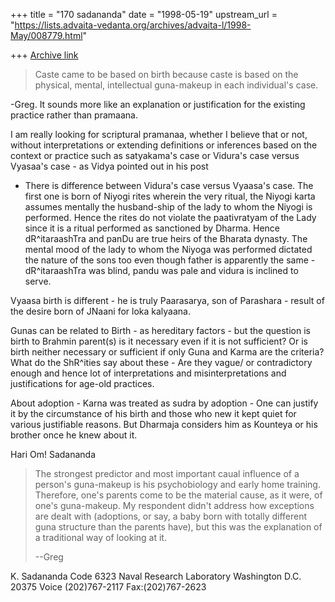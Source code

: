 +++
title = "170 sadananda"
date = "1998-05-19"
upstream_url = "https://lists.advaita-vedanta.org/archives/advaita-l/1998-May/008779.html"

+++
[Archive link](https://lists.advaita-vedanta.org/archives/advaita-l/1998-May/008779.html)

>
>Caste came to be based on birth because caste is based on the physical,
>mental, intellectual guna-makeup in each individual's case.

-Greg.  It sounds more like an explanation or justification for the
existing practice rather than pramaana.

I am really looking for scriptural pramanaa, whether I believe that or not,
without interpretations or extending definitions or inferences based on the
context or practice such as satyakama's case or Vidura's case versus
Vyasaa's case - as Vidya pointed out in his post

- There is difference between Vidura's case versus Vyaasa's case.  The
first one is born of Niyogi rites wherein the very ritual, the Niyogi karta
assumes mentally the husband-ship of the lady to whom the Niyogi is
performed.  Hence the rites do not violate the paativratyam of the Lady
since it is a ritual performed as sanctioned by Dharma. Hence
dR^itaraashTra and panDu are true heirs of the Bharata dynasty. The mental
mood of the lady to whom the Niyoga was performed dictated the nature of
the sons too even though father is apparently the same - dR^itaraashTra was
blind, pandu was pale and vidura is inclined to serve.

Vyaasa birth is different - he is truly Paarasarya, son of Parashara -
result of the desire born of JNaani for loka kalyaana.

Gunas can be related to Birth - as hereditary factors - but the question is
birth to Brahmin parent(s) is it necessary even if it is not sufficient? Or
is birth neither necessary or sufficient if only Guna and Karma are the
criteria? What do the ShR^ities say about these - Are they vague/ or
contradictory enough and hence lot of interpretations and
misinterpretations and justifications for age-old  practices.

About adoption - Karna was treated as sudra by adoption - One can justify
it by the circumstance of his birth and those who new it kept quiet for
various justifiable reasons. But Dharmaja considers him as Kounteya or his
brother once he knew about it.

Hari Om!
Sadananda



 >The strongest
>predictor and most important caual influence of a person's guna-makeup is
>his psychobiology and early home training.  Therefore, one's parents come
>to be the material cause, as it were, of one's guna-makeup.  My respondent
>didn't address how exceptions are dealt with (adoptions, or say, a baby
>born with totally different guna structure than the parents have), but this
>was the explanation of a traditional way of looking at it.
>
>--Greg


K. Sadananda
Code 6323
Naval Research Laboratory
Washington D.C. 20375
Voice (202)767-2117
Fax:(202)767-2623

